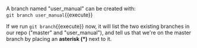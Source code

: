 A branch named "user_manual" can be created with:  
`git branch user_manual`{{execute}}

If we run `git branch`{{execute}} now, it will list the two existing branches in our repo ("master" and "user_manual"), and tell us that we're on the master branch by placing an **asterisk (*)** next to it.
